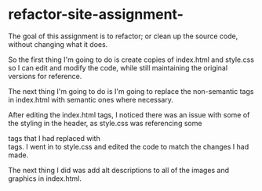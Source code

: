 # refactor-site-assignment-
The goal of this assignment is to refactor; or clean up the source code, without changing what it does. 

So the first thing I'm going to do is create copies of index.html and style.css so I can edit and modify the code, while still maintaining the original versions for reference. 

The next thing I'm going to do is I'm going to replace the non-semantic tags in index.html with semantic ones where necessary.

After editing the index.html tags, I noticed there was an issue with some of the styling in the header, as style.css was referencing some <div> tags that I had replaced with <nav> tags. I went in to style.css and edited the code to match the changes I had made. 

The next thing I did was add alt descriptions to all of the images and graphics in index.html. 